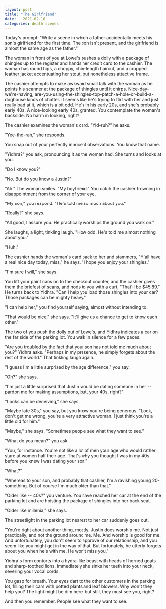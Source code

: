 ```yaml
---
layout: post
title: "The Girlfriend"
date:   2021-02-10
categories: death scenes
---
```

Today's prompt: "Write a scene in which a father accidentally meets his son's girlfriend for the first time. The son isn't present, and the girlfriend is almost the same age as the father."

The woman in front of you at Lowe's pushes a dolly with a package of shingles up to the register and hands her credit card to the cashier. The woman has round hips, a choppy, chin-length haircut, and a cropped leather jacket accentuating her stout, but nonetheless attactive frame. 

The cashier attempts to make awkward small talk with the woman as he points his scanner at the package of shingles until it chirps. Nice-day-we're-having, are-you-using-the-shingles-top-patch-a-hole-or-build-a-doghouse kinds of chatter. It seems like he's trying to flirt with her and just really bad at it, which is a bit odd. He's in his early 20s, and she's probably early 40s. A nice-looking early 40s, granted. You contemplate the woman's backside. No harm in looking, right?

The cashier examines the woman's card. "Yid-ruh?" he asks.

"Yee-tho-rah," she responds.

You snap out of your perfectly innocent observations. You know that name.

"Yidhra?" you ask, pronouncing it as the woman had. She turns and looks at you.

"Do I know you?"

"No. But do you know a Justin?"

"Ah." The woman smiles. "My boyfriend." You catch the cashier frowning in disappointment from the corner of your eye.

"My son," you respond. "He's told me so much about you."

"Really?" she says.

"All good, I assure you. He practically worships the ground you walk on."

She laughs, a light, tinkling laugh. "How odd. He's told me almost nothing about you."

"Huh."

The cashier hands the woman's card back to her and stammers, "Y'all have a real nice day today, miss," he says. "I hope you enjoy your shingles."

"I'm sure I will," she says.

You lift your paint cans on to the checkout counter, and the cashier gives them the briefest of scans, and nods to you with a curt, "That'll be $45.89." He turns back to Yidhra. "Can I help you load those shingles into your car? Those packages can be mighty heavy."

"I can help her," you find yourself saying, almost without intending to.

"That would be nice," she says. "It'll give us a chance to get to know each other."

The two of you push the dolly out of Lowe's, and Yidhra indicates a car on the far side of the parking lot. You walk in silence for a few paces.

"Are you troubled by the fact that your son has not told me much about you?" Yidhra asks. "Perhaps in my presence, he simply forgets about the rest of the world." That tinkling laugh again.

"I guess I'm a little surprised by the age difference," you say.

"Oh?" she says.

"I'm just a little surprised that Justin would be dating someone in her -- pardon me for making assumptions, but, your 40s, right?"

"Looks can be deceiving," she says.

"Maybe late 30s," you say, but you know you're being generous. "Look, don't get me wrong, you're a very attractive woman. I just think you're a little old for him."

"Maybe," she says. "Sometimes people see what they want to see."

"What do you mean?" you ask.

"You, for instance. You're not like a lot of men your age who would rather stare at women half their age. That's why you thought I was in my 40s before you knew I was dating your son."

"What?"

"Whereas to your son, and probably that cashier, I'm a ravishing young 20-something. But of course I'm much older than that."

"Older like -- 40s?" you venture. You have reached her car at the end of the parking lot and are hoisting the package of shingles into her back seat.

"Older like millenia," she says. 

The streetlight in the parking lot nearest to her car suddenly goes out.

"You're right about another thing, mostly. Justin does worship me. Not just practically, and not the ground around me. Me. And worship is good for me. And unfortunately, you don't seem to approve of our relationship, and you seem like you might get in the way of that. But fortunately, he utterly forgets about you when he's with me. He won't miss you."

Yidhra's form contorts into a hydra-like beast with heads of horned goats and sharp-toothed lions. Immediately she sinks her teeth into your neck, severing your vocal cords. 

You gasp for breath. Your eyes dart to the other customers in the parking lot, filling their cars with potted plants and leaf blowers. Why won't they help you? The light might be dim here, but still, they must see you, right?

And then you remember. People see what they want to see.
